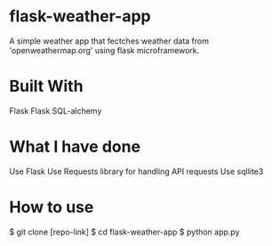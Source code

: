 # flask-weather-app
A simple weather app that fectches weather data from 'openweathermap.org' using flask microframework.

# Built With
Flask
Flask SQL-alchemy

# What I have done
Use Flask
Use Requests library for handling API requests
Use sqllite3 

# How to use
$ git clone [repo-link]
$ cd flask-weather-app
$ python app.py
